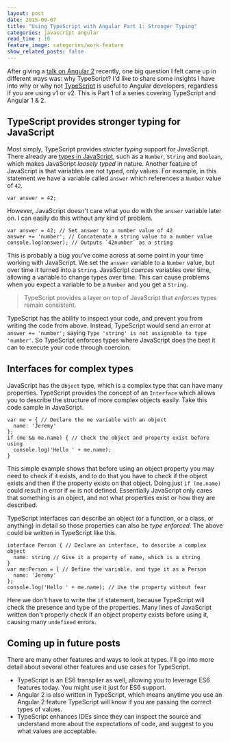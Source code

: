 ```yaml
---
layout: post
date: 2015-09-07
title: "Using TypeScript with Angular Part 1: Stronger Typing"
categories: javascript angular
read_time : 10
feature_image: categories/work-feature
show_related_posts: false
---
```


After giving a [talk on Angular 2](http://www.meetup.com/AngularJS/events/224748092/) recently, one big question I felt came up in different ways was: why TypeScript? I'd like to share some insights I have into why or why not [TypeScript](typescriptlang.org) is useful to Angular developers, regardless if you are using v1 or v2. This is Part 1 of a series covering TypeScript and Angular 1 & 2.

## TypeScript provides stronger typing for JavaScript

Most simply, TypeScript provides _stricter typing_ support for JavaScript. There already are [types in JavaScript](https://developer.mozilla.org/en-US/docs/Web/JavaScript/Data_structures), such as a `Number`, `String` and `Boolean`, which makes JavaScript _loosely typed_ in nature. Another feature of JavaScript is that variables are not typed, only values. For example, in this statement we have a variable called `answer` which references a `Number` value of `42`.

    var answer = 42;

However, JavaScript doesn't care what you do with the `answer` variable later on. I can easily do this without any kind of problem.

    var answer = 42; // Set answer to a number value of 42
    answer += 'number'; // Concatenate a string value to a number value
    console.log(answer); // Outputs `42number` as a string

This is probably a bug you've come across at some point in your time working with JavaScript. We set the `answer` variable to a `Number` value, but over time it turned into a `String`. JavaScript _coerces_ variables over time, allowing a variable to change types over time. This can cause problems when you expect a variable to be a `Number` and you get a `String`.

> TypeScript provides a layer on top of JavaScript that _enforces_ types remain consistent.

TypeScript has the ability to inspect your code, and prevent you from writing the code from above. Instead, TypeScript would send an error at `answer += 'number';` saying `Type 'string' is not assignable to type 'number'`. So TypeScript enforces types where JavaScript does the best it can to execute your code through coercion.

## Interfaces for complex types

JavaScript has the `Object` type, which is a complex type that can have many properties. TypeScript provides the concept of an `Interface` which allows you to describe the structure of more complex objects easily. Take this code sample in JavaScript.

    var me = { // Declare the me variable with an object
      name: 'Jeremy'
    };
    if (me && me.name) { // Check the object and property exist before using
      console.log('Hello ' + me.name);
    }

This simple example shows that before using an object property you may need to check if it exists, and to do that you have to check if the object exists and then if the property exists on that object. Doing just `if (me.name)` could result in error if `me` is not defined. Essentially JavaScript only cares that something is an object, and not what properties exist or how they are described.

TypeScript interfaces can describe an object (or a function, or a class, or anything) in detail so those properties can also be _type enforced_. The above could be written in TypeScript like this.

    interface Person { // Declare an interface, to describe a complex object
      name: string // Give it a property of name, which is a string
    }
    var me:Person = { // Define the variable, and type it as a Person
      name: 'Jeremy'
    };
    console.log('Hello ' + me.name); // Use the property without fear

Here we don't have to write the `if` statement, because TypeScript will check the presence and type of the properties. Many lines of JavaScript written don't properly check if an object property exists before using it, causing many `undefined` errors.

## Coming up in future posts

There are many other features and ways to look at types. I'll go into more detail about several other features and use cases for TypeScript.

* TypeScript is an ES6 transpiler as well, allowing you to leverage ES6 features today. You might use it just for ES6 support.
* Angular 2 is also written in TypeScript, which means anytime you use an Angular 2 feature TypeScript will know if you are passing the correct types of values.
* TypeScript enhances IDEs since they can inspect the source and understand more about the expectations of code, and suggest to you what values are acceptable.
